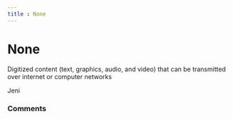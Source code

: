 ```yaml
---
title : None
---
```

None
=====================
Digitized content (text, graphics, audio, and video) that can be
transmitted over internet or computer networks

Jeni

### Comments ###


